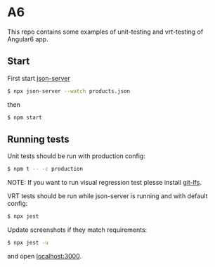 # A6

This repo contains some examples of unit-testing and vrt-testing of Angular6 app.

## Start

First start [json-server](https://www.npmjs.com/package/json-server)

```sh
$ npx json-server --watch products.json
```

then

```sh
$ npm start
```

## Running tests

Unit tests should be run with production config:

```sh
$ npm t -- -c production
```

NOTE: If you want to run visual regression test plesse install [git-lfs](https://git-lfs.github.com/).

VRT tests should be run while json-server is running and with default config:

```sh
$ npx jest
```

Update screenshots if they match requirements:

```sh
$ npx jest -u
```

and open [localhost:3000](http://localhost:3000).
